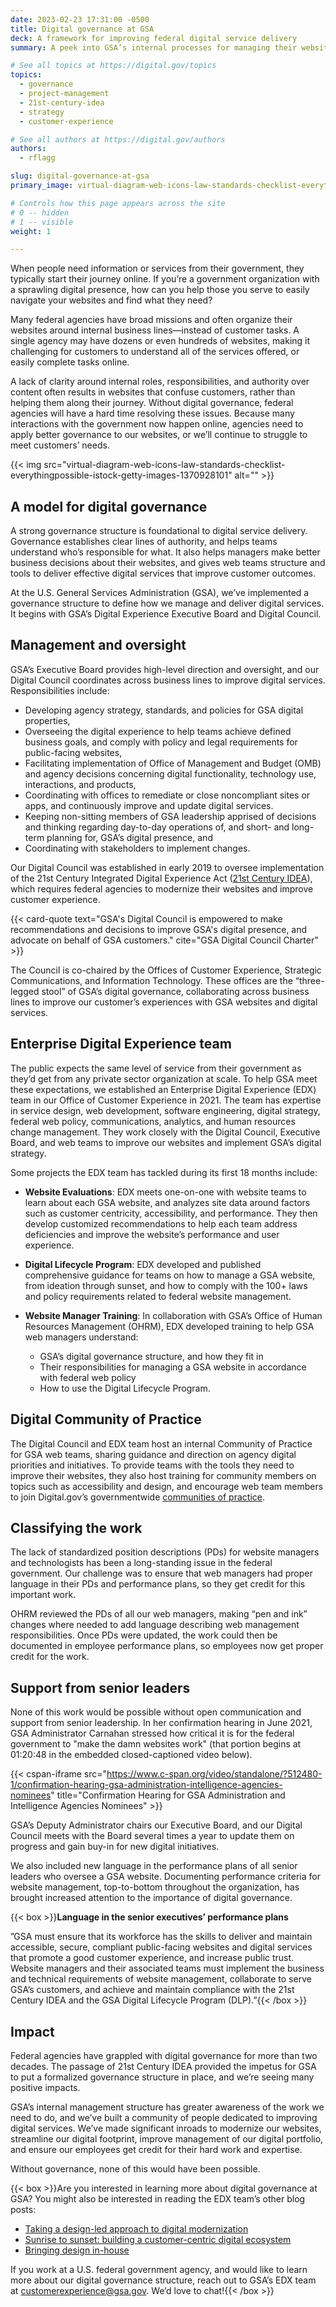 ```yaml
---
date: 2023-02-23 17:31:00 -0500
title: Digital governance at GSA
deck: A framework for improving federal digital service delivery
summary: A peek into GSA’s internal processes for managing their websites and improving digital experience.

# See all topics at https://digital.gov/topics
topics:
  - governance
  - project-management
  - 21st-century-idea
  - strategy
  - customer-experience

# See all authors at https://digital.gov/authors
authors:
  - rflagg

slug: digital-governance-at-gsa
primary_image: virtual-diagram-web-icons-law-standards-checklist-everythingpossible-istock-getty-images-1370928101

# Controls how this page appears across the site
# 0 -- hidden
# 1 -- visible
weight: 1

---
```


When people need information or services from their government, they typically start their journey online. If you’re a government organization with a sprawling digital presence, how can you help those you serve to easily navigate your websites and find what they need?

Many federal agencies have broad missions and often organize their websites around internal business lines—instead of customer tasks. A single agency may have dozens or even hundreds of websites, making it challenging for customers to understand all of the services offered, or easily complete tasks online.

A lack of clarity around internal roles, responsibilities, and authority over content often results in websites that confuse customers, rather than helping them along their journey. Without digital governance, federal agencies will have a hard time resolving these issues. Because many interactions with the government now happen online, agencies need to apply better governance to our websites, or we’ll continue to struggle to meet customers’ needs.

{{< img src="virtual-diagram-web-icons-law-standards-checklist-everythingpossible-istock-getty-images-1370928101" alt="" >}}

## A model for digital governance

A strong governance structure is foundational to digital service delivery. Governance establishes clear lines of authority, and helps teams understand who’s responsible for what. It also helps managers make better business decisions about their websites, and gives web teams structure and tools to deliver effective digital services that improve customer outcomes.

At the U.S. General Services Administration (GSA), we’ve implemented a governance structure to define how we manage and deliver digital services. It begins with GSA’s Digital Experience Executive Board and Digital Council.

## Management and oversight

GSA’s Executive Board provides high-level direction and oversight, and our Digital Council coordinates across business lines to improve digital services. Responsibilities include:

* Developing agency strategy, standards, and policies for GSA digital properties,
* Overseeing the digital experience to help teams achieve defined business goals, and comply with policy and legal requirements for public-facing websites,
* Facilitating implementation of Office of Management and Budget (OMB) and agency decisions concerning digital functionality, technology use, interactions, and products,
* Coordinating with offices to remediate or close noncompliant sites or apps, and continuously improve and update digital services.
* Keeping non-sitting members of GSA leadership apprised of decisions and thinking regarding day-to-day operations of, and short- and long-term planning for, GSA’s digital presence, and
* Coordinating with stakeholders to implement changes.

Our Digital Council was established in early 2019 to oversee implementation of the 21st Century Integrated Digital Experience Act ([21st Century IDEA](https://digital.gov/resources/21st-century-integrated-digital-experience-act/)), which requires federal agencies to modernize their websites and improve customer experience.

{{< card-quote text="GSA's Digital Council is empowered to make recommendations and decisions to improve GSA's digital presence, and advocate on behalf of GSA customers." cite="GSA Digital Council Charter" >}}

The Council is co-chaired by the Offices of Customer Experience, Strategic Communications, and Information Technology. These offices are the “three-legged stool” of GSA’s digital governance, collaborating across business lines to improve our customer’s experiences with GSA websites and digital services.

## Enterprise Digital Experience team

The public expects the same level of service from their government as they’d get from any private sector organization at scale. To help GSA meet these expectations, we established an Enterprise Digital Experience (EDX) team in our Office of Customer Experience in 2021. The team has expertise in service design, web development, software engineering, digital strategy, federal web policy, communications, analytics, and human resources change management. They work closely with the Digital Council, Executive Board, and web teams to improve our websites and implement GSA’s digital strategy.

Some projects the EDX team has tackled during its first 18 months include:

* **Website Evaluations**: EDX meets one-on-one with website teams to learn about each GSA website, and analyzes site data around factors such as customer centricity, accessibility, and performance. They then develop customized recommendations to help each team address deficiencies and improve the website’s performance and user experience.
* **Digital Lifecycle Program**: EDX developed and published comprehensive guidance for teams on how to manage a GSA website, from ideation through sunset, and how to comply with the 100+ laws and policy requirements related to federal website management.
* **Website Manager Training**: In collaboration with GSA’s Office of Human Resources Management (OHRM), EDX developed training to help GSA web managers understand:

  * GSA’s digital governance structure, and how they fit in
  * Their responsibilities for managing a GSA website in accordance with federal web policy
  * How to use the Digital Lifecycle Program.

## Digital Community of Practice

The Digital Council and EDX team host an internal Community of Practice for GSA web teams, sharing guidance and direction on agency digital priorities and initiatives. To provide teams with the tools they need to improve their websites, they also host training for community members on topics such as accessibility and design, and encourage web team members to join Digital.gov’s governmentwide [communities of practice](https://digital.gov/communities/).

## Classifying the work

The lack of standardized position descriptions (PDs) for website managers and technologists has been a long-standing issue in the federal government. Our challenge was to ensure that web managers had proper language in their PDs and performance plans, so they get credit for this important work.

OHRM reviewed the PDs of all our web managers, making “pen and ink” changes where needed to add language describing web management responsibilities. Once PDs were updated, the work could then be documented in employee performance plans, so employees now get proper credit for the work.

## Support from senior leaders

None of this work would be possible without open communication and support from senior leadership. In her confirmation hearing in June 2021, GSA Administrator Carnahan stressed how critical it is for the federal government to "make the damn websites work" (that portion begins at 01:20:48 in the embedded closed-captioned video below).

{{< cspan-iframe src="https://www.c-span.org/video/standalone/?512480-1/confirmation-hearing-gsa-administration-intelligence-agencies-nominees" title="Confirmation Hearing for GSA Administration and Intelligence Agencies Nominees" >}}

GSA’s Deputy Administrator chairs our Executive Board, and our Digital Council meets with the Board several times a year to update them on progress and gain buy-in for new digital initiatives.

We also included new language in the performance plans of all senior leaders who oversee a GSA website. Documenting performance criteria for website management, top-to-bottom throughout the organization, has brought increased attention to the importance of digital governance.

{{< box >}}**Language in the senior executives’ performance plans**

”GSA must ensure that its workforce has the skills to deliver and maintain accessible, secure, compliant public-facing websites and digital services that promote a good customer experience, and increase public trust. Website managers and their associated teams must implement the business and technical requirements of website management, collaborate to serve GSA’s customers, and achieve and maintain compliance with the 21st Century IDEA and the GSA Digital Lifecycle Program (DLP).”{{< /box >}}

## Impact

Federal agencies have grappled with digital governance for more than two decades. The passage of 21st Century IDEA provided the impetus for GSA to put a formalized governance structure in place, and we’re seeing many positive impacts.

GSA’s internal management structure has greater awareness of the work we need to do, and we’ve built a community of people dedicated to improving digital services. We’ve made significant inroads to modernize our websites, streamline our digital footprint, improve management of our digital portfolio, and ensure our employees get credit for their hard work and expertise.

Without governance, none of this would have been possible.

{{< box >}}Are you interested in learning more about digital governance at GSA? You might also be interested in reading the EDX team’s other blog posts: 

* [Taking a design-led approach to digital modernization](https://digital.gov/2022/10/07/taking-a-design-led-approach-to-digital-modernization/)
* [Sunrise to sunset: building a customer-centric digital ecosystem](https://digital.gov/2022/10/14/sunrise-to-sunset-building-a-customer-centric-digital-ecosystem/) 
* [Bringing design in-house](https://digital.gov/2023/01/27/bringing-design-in-house/)

If you work at a U.S. federal government agency, and would like to learn more about our digital governance structure, reach out to GSA’s EDX team at [customerexperience@gsa.gov](mailto:customerexperience@gsa.gov). We’d love to chat!{{< /box >}}
